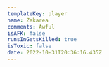 ```yaml
---
templateKey: player
name: Zakarea
comments: Awful
isAFK: false
runsInGetsKilled: true
isToxic: false
date: 2022-10-31T20:36:16.435Z
---
```

